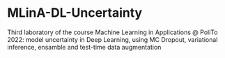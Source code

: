 # MLinA-DL-Uncertainty
Third laboratory of the course Machine Learning in Applications @ PoliTo 2022: model uncertainty in Deep Learning, using MC Dropout, variational inference, ensamble and test-time data augmentation
